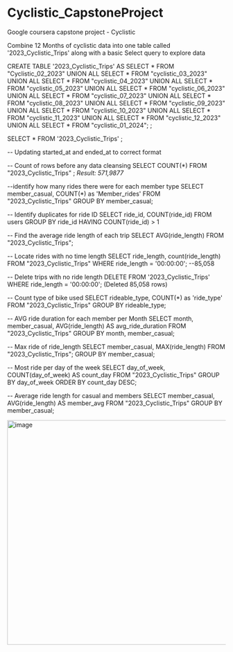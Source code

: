 # Cyclistic_CapstoneProject
Google coursera capstone project - Cyclistic 

Combine 12 Months of cyclistic data into one table called '2023_Cyclistic_Trips' along with a basic Select query to explore data

CREATE TABLE '2023_Cyclistic_Trips' AS 
SELECT * FROM "Cyclistic_02_2023"
UNION ALL
SELECT * FROM "cyclistic_03_2023"
UNION ALL
SELECT * FROM "cyclistic_04_2023"
UNION ALL
SELECT * FROM "cyclistic_05_2023"
UNION ALL
SELECT * FROM "cyclistic_06_2023"
UNION ALL
SELECT * FROM "cyclistic_07_2023"
UNION ALL
SELECT * FROM "cyclistic_08_2023"
UNION ALL
SELECT * FROM "cyclistic_09_2023"
UNION ALL
SELECT * FROM "cyclistic_10_2023"
UNION ALL
SELECT * FROM "cyclistic_11_2023"
UNION ALL
SELECT * FROM "cyclistic_12_2023"
UNION ALL
SELECT * FROM "cyclistic_01_2024";
;

SELECT *
FROM '2023_Cyclistic_Trips'
;

-- Updating started_at and ended_at to correct format


-- Count of rows before any data cleansing
SELECT 
  COUNT(*) 
FROM "2023_Cyclistic_Trips"
;
*Result: 571,9877*

--identify how many rides there were for each member type
SELECT
  member_casual,
  COUNT(*) as 'Member_rides'
FROM "2023_Cyclistic_Trips"
GROUP BY member_casual;

-- Identify duplicates for ride ID
SELECT ride_id, COUNT(ride_id) 
FROM users
GROUP BY ride_id
HAVING COUNT(ride_id) > 1

-- Find the average ride length of each trip
SELECT 
  AVG(ride_length)
FROM "2023_Cyclistic_Trips";

-- Locate rides with no time length
SELECT ride_length, count(ride_length)
FROM "2023_Cyclistic_Trips"
WHERE ride_length = '00:00:00';
--85,058

-- Delete trips with no ride length
DELETE 
FROM '2023_Cyclistic_Trips'
WHERE ride_length = '00:00:00';
(Deleted 85,058 rows)

-- Count type of bike used
SELECT
  rideable_type,
  COUNT(*) as 'ride_type'
FROM "2023_Cyclistic_Trips"
GROUP BY rideable_type;

-- AVG ride duration for each member per Month
SELECT month, member_casual, AVG(ride_length) AS avg_ride_duration
FROM "2023_Cyclistic_Trips"
GROUP BY month, member_casual;

-- Max ride of ride_length
SELECT member_casual, MAX(ride_length)
FROM "2023_Cyclistic_Trips";
GROUP BY member_casual;

-- Most ride per day of the week 
SELECT day_of_week,
       COUNT(day_of_week) AS count_day
FROM "2023_Cyclistic_Trips"
GROUP BY day_of_week
ORDER BY count_day DESC;

-- Average ride length for casual and members
SELECT member_casual, AVG(ride_length) AS member_avg
FROM "2023_Cyclistic_Trips"
GROUP BY member_casual;


<img width="1204" height="518" alt="image" src="https://github.com/user-attachments/assets/751447c8-4794-4e87-bb76-f4e6ff1c5bf7" />













